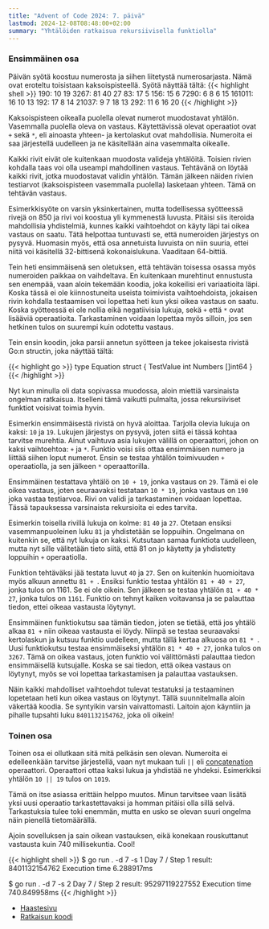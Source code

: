 ```yaml
---
title: "Advent of Code 2024: 7. päivä"
lastmod: 2024-12-08T08:48:00+02:00
summary: "Yhtälöiden ratkaisua rekursiivisella funktiolla"
---
```

### Ensimmäinen osa
Päivän syötä koostuu numerosta ja siihen liitetystä numerosarjasta. Nämä ovat eroteltu toisistaan kaksoispisteellä. Syötä näyttää tältä:
{{< highlight shell >}}
190: 10 19
3267: 81 40 27
83: 17 5
156: 15 6
7290: 6 8 6 15
161011: 16 10 13
192: 17 8 14
21037: 9 7 18 13
292: 11 6 16 20
{{< /highlight >}}

Kaksoispisteen oikealla puolella olevat numerot muodostavat yhtälön. Vasemmalla puolella oleva on vastaus. Käytettävissä olevat operaatiot ovat `+` sekä `*`, eli ainoasta yhteen- ja kertolaskut ovat mahdollisia. Numeroita ei saa järjestellä uudelleen ja ne käsitellään aina vasemmalta oikealle.

Kaikki rivit eivät ole kuitenkaan muodosta valideja yhtälöitä. Toisien rivien kohdalla taas voi olla useampi mahdollinen vastaus. Tehtävänä on löytää kaikki rivit, jotka muodostavat validin yhtälön. Tämän jälkeen näiden rivien testiarvot (kaksoispisteen vasemmalla puolella) lasketaan yhteen. Tämä on tehtävän vastaus.

Esimerkkisyöte on varsin yksinkertainen, mutta todellisessa syötteessä rivejä on 850 ja rivi voi koostua yli kymmenestä luvusta. Pitäisi siis iteroida mahdollisia yhdistelmiä, kunnes kaikki vaihtoehdot on käyty läpi tai oikea vastaus on saatu. Tätä helpottaa tuntuvasti se, että numeroiden järjestys on pysyvä. Huomasin myös, että osa annetuista luvuista on niin suuria, ettei niitä voi käsitellä 32-bittisenä kokonaislukuna. Vaaditaan 64-bittiä.

Tein heti ensimmäisenä sen oletuksen, että tehtävän toisessa osassa myös numeroiden paikkaa on vaihdeltava. En kuitenkaan murehtinut ennustusta sen enempää, vaan aloin tekemään koodia, joka kokeilisi eri variaatioita läpi. Koska tässä ei ole kiinnostuneita useista toimivista vaihtoehdoista, jokaisen rivin kohdalla testaamisen voi lopettaa heti kun yksi oikea vastaus on saatu. Koska syötteessä ei ole nollia eikä negatiivisia lukuja, sekä `+` että `*` ovat lisääviä operaatioita. Tarkastaminen voidaan lopettaa myös silloin, jos sen hetkinen tulos on suurempi kuin odotettu vastaus.

Tein ensin koodin, joka parsii annetun syötteen ja tekee jokaisesta rivistä Go:n structin, joka näyttää tältä:

{{< highlight go >}}
type Equation struct {
	TestValue int
	Numbers   []int64
}
{{< /highlight >}}

Nyt kun minulla oli data sopivassa muodossa, aloin miettiä varsinaista ongelman ratkaisua. Itselleni tämä vaikutti pulmalta, jossa rekursiiviset funktiot voisivat toimia hyvin.

Esimerkin ensimmäisestä rivistä on hyvä aloittaa. Tarjolla olevia lukuja on kaksi: `10` ja `19`. Lukujen järjestys on pysyvä, joten siitä ei tässä kohtaa tarvitse murehtia. Ainut vaihtuva asia lukujen välillä on operaattori, johon on kaksi vaihtoehtoa: `+` ja `*`. Funktio voisi siis ottaa ensimmäisen numero ja liittää siihen loput numerot. Ensin se testaa yhtälön toimivuuden `+` operaatiolla, ja sen jälkeen `*` operaattorilla.

Ensimmäinen testattava yhtälö on `10 + 19`, jonka vastaus on `29`. Tämä ei ole oikea vastaus, joten seuraavaksi testataan `10 * 19`, jonka vastaus on `190` joka vastaa testiarvoa. Rivi on validi ja tarkastaminen voidaan lopettaa. Tässä tapauksessa varsinaista rekursioita ei edes tarvita.

Esimerkin toisella rivillä lukuja on kolme: `81` `40` ja `27`. Otetaan ensiksi vasemmanpuoleinen luku `81` ja yhdistetään se loppuihin. Ongelmana on kuitenkin se, että nyt lukuja on kaksi. Kutsutaan samaa funktiota uudelleen, mutta nyt sille välitetään tieto siitä, että 81 on jo käytetty ja yhdistetty loppuihin `+` operaatiolla.

Funktion tehtäväksi jää testata luvut `40` ja `27`. Sen on kuitenkin huomioitava myös alkuun annettu `81 + `. Ensiksi funktio testaa yhtälön `81 + 40 + 27`, jonka tulos on 1161. Se ei ole oikein. Sen jälkeen se testaa yhtälön `81 + 40 * 27`, jonka tulos on `1161`. Funktio on tehnyt kaiken voitavansa ja se palauttaa tiedon, ettei oikeaa vastausta löytynyt.

Ensimmäinen funktiokutsu saa tämän tiedon, joten se tietää, että jos yhtälö alkaa `81 +` niin oikeaa vastausta ei löydy. Niinpä se testaa seuraavaksi kertolaskun ja kutsuu funktio uudelleen, mutta tällä kertaa alkuosa on `81 * `. Uusi funktiokutsu testaa ensimmäiseksi yhtälön `81 * 40 + 27`, jonka tulos on `3267`. Tämä on oikea vastaus, joten funktio voi välittömästi palauttaa tiedon ensimmäisellä kutsujalle. Koska se sai tiedon, että oikea vastaus on löytynyt, myös se voi lopettaa tarkastamisen ja palauttaa vastauksen.

Näin kaikki mahdolliset vaihtoehdot tulevat testatuksi ja testaaminen lopetetaan heti kun oikea vastaus on löytynyt. Tällä suunnitelmalla aloin väkertää koodia. Se syntyikin varsin vaivattomasti. Laitoin ajon käyntiin ja pihalle tupsahti luku `8401132154762`, joka oli oikein!

### Toinen osa

Toinen osa ei ollutkaan sitä mitä pelkäsin sen olevan. Numeroita ei edelleenkään tarvitse järjestellä, vaan nyt mukaan tuli `||` eli [concatenation](https://en.wikipedia.org/wiki/Concatenation) operaattori. Operaattori ottaa kaksi lukua ja yhdistää ne yhdeksi. Esimerkiksi yhtälön `10 || 19` tulos on `1019`.

Tämä on itse asiassa erittäin helppo muutos. Minun tarvitsee vaan lisätä yksi uusi operaatio tarkastettavaksi ja homman pitäisi olla sillä selvä. Tarkastuksia tulee toki enemmän, mutta en usko se olevan suuri ongelma näin pienellä tietomäärällä.

Ajoin sovelluksen ja sain oikean vastauksen, eikä konekaan rouskuttanut vastausta kuin 740 millisekuntia. Cool!


{{< highlight shell >}}
$ go run . -d 7 -s 1
Day 7 / Step 1 result: 8401132154762
Execution time 6.288917ms

$ go run . -d 7 -s 2
Day 7 / Step 2 result: 95297119227552
Execution time 740.849958ms
{{< /highlight >}}

- [Haastesivu](https://adventofcode.com/2024/day/7)
- [Ratkaisun koodi](https://github.com/saaste/advent-of-code-2024/blob/main/pkg/puzzle/7.go)